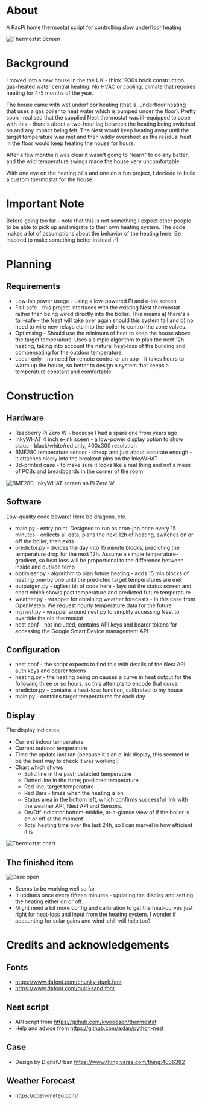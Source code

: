 # About
A RasPi home thermostat script for controlling slow underfloor heating

![Thermostat Screen](images/finished.jpg?raw=true "Thermostat in action")

# Background
I moved into a new house in the the UK - think 1930s brick construction, gas-heated water central heating. No HVAC or cooling, climate that requires heating for 4-5 months of the year.

The house came with wet underfloor heating (that is, underfloor heating that uses a gas boiler to heat water which is pumped under the floor). Pretty soon I realised that the supplied Nest thermostat was ill-equipped to cope with this - there's about a two-hour lag between the heating being switched on and any impact being felt. The Nest would keep heating away until the target temperature was met and then wildly overshoot as the residual heat in the floor would keep heating the house for hours.

After a few months it was clear it wasn't going to "learn" to do any better, and the wild temperature swings made the house very uncomfortable.

With one eye on the heating bills and one on a fun project, I deciede to build a custom thermostat for the house.

# Important Note
Before going too far - note that this is not something I expect other people to be able to pick up and migrate to their own heating system. The code makes a lot of assumptions about the behavior of the heating here. Be inspired to make something better instead :-)

# Planning
## Requirements
* Low-ish power usage - using a low-powered Pi and e-ink screen
* Fail-safe - this project interfaces with the existing Nest thermostat rather than being wired directly into the boiler. This means a) there's a fail-safe - the Nest will take over again should this system fail and b) no need to wire new relays etc into the boiler to control the zone valves.
* Optimising - Should use the minimum of heat to keep the house above the target temperature. Uses a simple algorithm to plan the next 12h heating, taking into account the natural heat-loss of the building and compensating for the outdoor temperature.
* Local-only - no need for remote control or an app - it takes hours to warm up the house, so better to design a system that keeps a temperature constant and comfortable

# Construction
## Hardware
* Raspberry Pi Zero W - because I had a spare one from years ago
* InkyWHAT 4 inch e-ink sceen - a low-power display option to show staus - black/white/red only, 400x300 resolution
* BME280 temperature sensor - cheap and just about accurate enough - it attaches nicely into the breakout pins on the InkyWHAT
* 3d-printed case - to make sure it looks like a real thing and not a mess of PCBs and breadboards in the corner of the room

![BME280, InkyWHAT screen an Pi Zero W](images/hardware.jpg?raw=true "All the required hardware")

## Software
Low-quality code beware! Here be dragons, etc.
* main.py - entry point. Designed to run as cron-job once every 15 minutes - collects all data, plans the next 12h of heating, switches on or off the boiler, then exits
* predictor.py - divides the day into 15 minute blocks, predicting the temperature drop for the next 12h. Assume a simple temperature-gradient, so heat loss will be proportional to the difference between inside and outside temp
* optimiser.py - algorithm to plan future heating - adds 15 min blocks of heating one-by one until the predicted target temperatures are met
* outputgen.py - ugliest bit of code here - lays out the status screen and chart which shows past temperature and predicted future temperature
* weather.py - wrapper for obtaining weather forecasts - in this case from OpenMeteo. We request hourly temperature data for the future
* mynest.py - wrapper around nest.py to simplify accessing Nest to override the old thermostat
* nest.conf - not included, contains API keys and bearer tokens for accessing the Google Smart Device management API

## Configuration
* nest.conf - the script expects to find this with details of the Nest API auth keys and bearer tokens
* heating.py - the heating being on causes a curve in heat output for the following three or so hours, so this attempts to encode that curve
* predictor.py - contains a heat-loss function, calibrated to my house
* main.py - contains target temperatures for each day

## Display
The display indicates:
* Current indoor temperature
* Current outdoor temperature
* Time the update last ran (because it's an e-ink display, this seemed to be the best way to check it was working!)
* Chart which shows
  * Solid line in the past; detected temperature
  * Dotted line in the futre; predicted temperature
  * Red line; target temperature
  * Red Bars - times when the heating is on
  * Status area in the bottom left, which confirms successful link with the weather API, Nest API and Sensors.
  * On/Off indicator bottom-middle, at-a-glance view of if the boiler is on or off at the moment
  * Total heating time over the last 24h, so I can marvel in how efficient it is

![Thermostat chart](images/display.png?raw=true "Detail view of the output screen")

## The finished item
![Case open](images/insides.jpg?raw=true "Another view of the case")

* Seems to be working well so far
* It updates once every fifteen minutes - updating the display and setting the heating either on or off.
* Might need a bit more config and calibration to get the heat-curves just right for heat-loss and input from the heating system. I wonder if accounting for solar gains and wind-chill will help too?

# Credits and acknowledgements

## Fonts
* https://www.dafont.com/chunky-dunk.font
* https://www.dafont.com/quicksand.font

## Nest script
* API script from https://github.com/kwoodson/thermostat
* Help and advice from https://github.com/axlan/python-nest

## Case
* Design by DigitalUrban https://www.thingiverse.com/thing:4036382

## Weather Forecast
* https://open-meteo.com/

